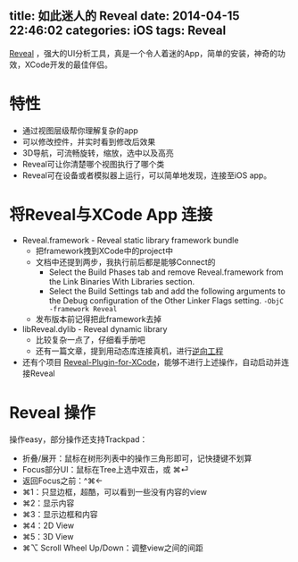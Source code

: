 title: 如此迷人的 Reveal
date: 2014-04-15 22:46:02
categories: iOS
tags: Reveal
---

[Reveal](http://revealapp.com/) ，强大的UI分析工具，真是一个令人着迷的App，简单的安装，神奇的功效，XCode开发的最佳伴侣。

# 特性
*	通过视图层级帮你理解复杂的app
*	可以修改控件，并实时看到修改后效果
*	3D导航，可流畅旋转，缩放，选中以及高亮
*	Reveal可让你清楚哪个视图执行了哪个类
*	Reveal可在设备或者模拟器上运行，可以简单地发现，连接至iOS app。

# 将Reveal与XCode App 连接
*	Reveal.framework - Reveal static library framework bundle
	*	把framework拽到XCode中的project中
	*	文档中还提到两步，我执行前后都是能够Connect的
		*	Select the Build Phases tab and remove Reveal.framework from the Link Binaries With Libraries section.
		*	Select the Build Settings tab and add the following arguments to the Debug configuration of the Other Linker Flags setting. `-ObjC -framework Reveal`
	*	发布版本前记得把此framework去掉
*	libReveal.dylib - Reveal dynamic library
	*	比较复杂一点了，仔细看手册吧
	*	还有一篇文章，提到用动态库连接真机，进行[逆向工程](http://c.blog.sina.com.cn/profile.php?blogid=cb8a22ea89000gtw)
*	还有个项目 [Reveal-Plugin-for-XCode](https://github.com/shjborage/Reveal-Plugin-for-XCode.git)，能够不进行上述操作，自动启动并连接Reveal

# Reveal 操作
操作easy，部分操作还支持Trackpad：

*	折叠/展开：鼠标在树形列表中的操作三角形即可，记快捷键不划算
*	Focus部分UI：鼠标在Tree上选中双击，或 ⌘⏎
* 	返回Focus之前：^⌘←
*	⌘1：只显边框，超酷，可以看到一些没有内容的view
*	⌘2：显示内容
*	⌘3：显示边框和内容
*	⌘4：2D View
*	⌘5：3D View
*	⌘⌥ Scroll Wheel Up/Down：调整view之间的间距

